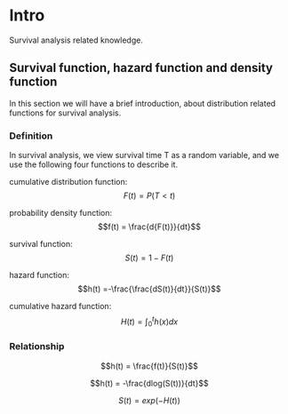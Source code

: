 
# Intro
Survival analysis related knowledge.

## Survival function, hazard function and density function

In this section we will have a brief introduction, about distribution related
functions for survival analysis.

### Definition
In survival analysis, we view survival time T as a random variable, and we use
the following four functions to describe it.

cumulative distribution function: $$F(t) = P(T < t)$$

probability density function: $$f(t) = \frac{d{F(t)}}{dt}$$

survival function: $$S(t) = 1 - F(t)$$

hazard function: $$h(t) =-\frac{\frac{dS(t)}{dt}}{S(t)}$$

cumulative hazard function: $$H(t) =\int^t_0 h(x)dx$$

### Relationship
$$h(t) = \frac{f(t)}{S(t)}$$

$$h(t) = -\frac{dlog(S(t))}{dt}$$

$$S(t) = exp(-H(t))$$
